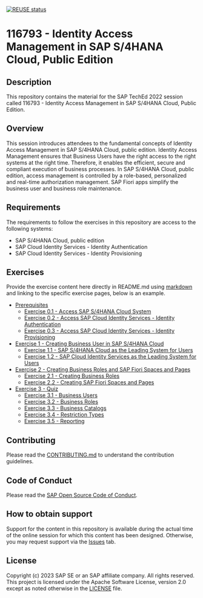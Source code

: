 [![REUSE status](https://api.reuse.software/badge/github.com/SAP-samples/teched2023-DT167)](https://api.reuse.software/info/github.com/SAP-samples/teched2023-DT167)

# 116793 - Identity Access Management in SAP S/4HANA Cloud, Public Edition

## Description

This repository contains the material for the SAP TechEd 2022 session called 116793 - Identity Access Management in SAP S/4HANA Cloud, Public Edition.  

## Overview

This session introduces attendees to the fundamental concepts of Identity Access Management in SAP S/4HANA Cloud, public edition. Identity Access Management ensures that Business Users have the right access to the right systems at the right time.
Therefore, it enables the efficient, secure and compliant execution of business processes. In SAP S/4HANA Cloud, public edition, access management is controlled by a role-based, personalized and real-time authorization management. SAP Fiori apps simplify the business user and business role maintenance.

## Requirements

The requirements to follow the exercises in this repository are access to the following systems:

- SAP S/4HANA Cloud, public edition
- SAP Cloud Identity Services - Identity Authentication
- SAP Cloud Identity Services - Identity Provisioning

## Exercises

Provide the exercise content here directly in README.md using [markdown](https://guides.github.com/features/mastering-markdown/) and linking to the specific exercise pages, below is an example.

- [Prerequisites](exercises/ex0/)
    - [Exercise 0.1 - Access SAP S/4HANA Cloud System](https://github.com/SAP-samples/teched2023-DT167/tree/main/exercises/ex0#access-sap-s4hana-cloud-system)
    - [Exercise 0.2 - Access SAP Cloud Identity Services - Identity Authentication](https://github.com/SAP-samples/teched2023-DT167/tree/main/exercises/ex0#access-sap-cloud-identity-services---identity-authentication)
    - [Exercise 0.3 - Access SAP Cloud Identity Services - Identity Provisioning](https://github.com/SAP-samples/teched2023-DT167/tree/main/exercises/ex0#access-sap-cloud-identity-services---identity-provisioning)  
- [Exercise 1 - Creating Business User in SAP S/4HANA Cloud](exercises/ex1/)
    - [Exercise 1.1 - SAP S/4HANA Cloud as the Leading System for Users](exercises/ex1#exercise-11-sub-exercise-1-description)
    - [Exercise 1.2 - SAP Cloud Identity Services as the Leading System for Users](exercises/ex1#exercise-12-sub-exercise-2-description)
- [Exercise 2 - Creating Business Roles and SAP Fiori Spaces and Pages](exercises/ex2/)
    - [Exercise 2.1 - Creating Business Roles](exercises/ex2#exercise-21-sub-exercise-1-description)
    - [Exercise 2.2 - Creating SAP Fiori Spaces and Pages](exercises/ex2#exercise-22-sub-exercise-2-description)
- [Exercise 3 - Quiz](exercises/ex3/)
    - [Exercise 3.1 - Business Users](https://github.com/SAP-samples/teched2023-DT167/tree/main/exercises/ex3#exercise-31-business-users)
    - [Exercise 3.2 - Business Roles](https://github.com/SAP-samples/teched2023-DT167/tree/main/exercises/ex3#exercise-32-business-roles)
    - [Exercise 3.3 - Business Catalogs](https://github.com/SAP-samples/teched2023-DT167/tree/main/exercises/ex3#exercise-33-business-catalogs)
    - [Exercise 3.4 - Restriction Types](https://github.com/SAP-samples/teched2023-DT167/tree/main/exercises/ex3#exercise-34-restriction-types)
    - [Exercise 3.5 - Reporting](https://github.com/SAP-samples/teched2023-DT167/blob/main/exercises/ex3/README.md#exercise-35-reporting)

## Contributing
Please read the [CONTRIBUTING.md](./CONTRIBUTING.md) to understand the contribution guidelines.

## Code of Conduct
Please read the [SAP Open Source Code of Conduct](https://github.com/SAP-samples/.github/blob/main/CODE_OF_CONDUCT.md).

## How to obtain support

Support for the content in this repository is available during the actual time of the online session for which this content has been designed. Otherwise, you may request support via the [Issues](../../issues) tab.

## License
Copyright (c) 2023 SAP SE or an SAP affiliate company. All rights reserved. This project is licensed under the Apache Software License, version 2.0 except as noted otherwise in the [LICENSE](LICENSES/Apache-2.0.txt) file.
